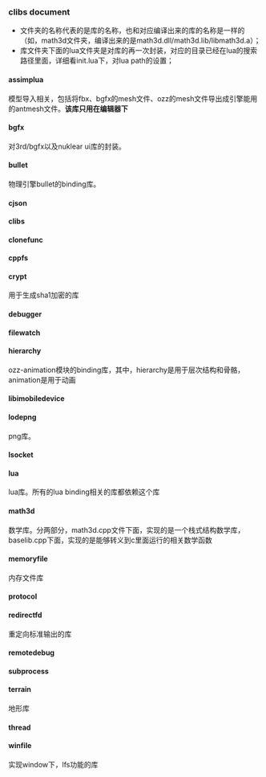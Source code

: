 ### clibs document
- 文件夹的名称代表的是库的名称，也和对应编译出来的库的名称是一样的（如，math3d文件夹，编译出来的是math3d.dll/math3d.lib/libmath3d.a）；
- 库文件夹下面的lua文件夹是对库的再一次封装，对应的目录已经在lua的搜索路径里面，详细看init.lua下，对lua path的设置；


#### assimplua
模型导入相关，包括将fbx、bgfx的mesh文件、ozz的mesh文件导出成引擎能用的antmesh文件。**该库只用在编辑器下**

#### bgfx
对3rd/bgfx以及nuklear ui库的封装。

#### bullet
物理引擎bullet的binding库。

#### cjson

#### clibs

#### clonefunc

#### cppfs

#### crypt
用于生成sha1加密的库

#### debugger

#### filewatch

#### hierarchy
ozz-animation模块的binding库，其中，hierarchy是用于层次结构和骨骼，animation是用于动画

#### libimobiledevice

#### lodepng
png库。

#### lsocket

#### lua
lua库。所有的lua binding相关的库都依赖这个库

#### math3d
数学库。分两部分，math3d.cpp文件下面，实现的是一个栈式结构数学库，baselib.cpp下面，实现的是能够转义到c里面运行的相关数学函数

#### memoryfile
内存文件库

#### protocol

#### redirectfd
重定向标准输出的库

#### remotedebug

#### subprocess

#### terrain
地形库

#### thread

#### winfile
实现window下，lfs功能的库

